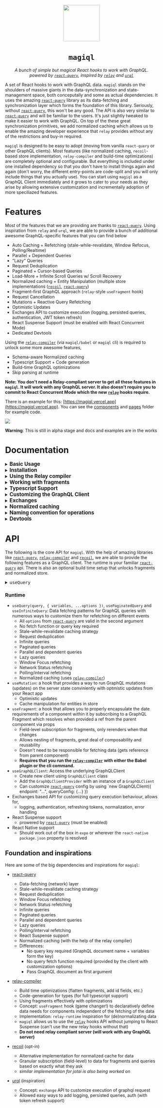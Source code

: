  
<p align="center">
  <img src="/public/hat2.png" width="120" /><h1  align="center"><code margin="0">magiql</code></h1><p align="center"><i>A bunch of simple but magical React hooks to work with GraphQL.<br>powered by <code><a href="https://github.com/tannerlinsley/react-query">react-query</a></code>, inspired by <code><a href="https://github.com/facebook/relay">relay</a></code> and <code><a href="https://github.com/FormidableLabs/urql">urql</a></code></i></p>
</p>

A set of React hooks to work with GraphQL data. `magiql` stands on the shoulders of massive giants in the data-synchronization and state-management space, both conceputally and some as actual dependencies. It uses the amazing [`react-query`](https://github.com/tannerlinsley/react-query) library as its data-fetching and synchronization layer which forms the foundation of this library. Seriously, without [`react-query`](https://github.com/tannerlinsley/react-query), this won't be any good. The API is also very similar to [`react-query`](https://github.com/tannerlinsley/react-query) and will be familiar to the users. It's just slightly tweaked to make it easier to work with GraphQL. On top of the these great synchronization primitives, we add normalized caching which allows us to enable the amazing developer experience that `relay` provides without any of the restrictions and buy-in required. 

`magiql` is designed to be easy to adopt (moving from vanilla `react-query` or other GraphQL clients). Most features (like normalized caching, `recoil`-based store implementation, `relay-compiler` and build-time optimizations) are completely optional and configurable. But everything is included under one installed dependency so that you don't have to install things again and again (don't worry, the different entry-points are code-split and you will only include things that you actually use). You can start using `magiql` as a GraphQL Client immediately and it grows to cater to your needs as they arise by allowing extensive customization and incrementally adoption of more speciliazed features.

# Features

Most of the features that we are providing are thanks to [`react-query`](https://github.com/tannerlinsley/react-query). Using inspiration from `relay` and `urql`, we are able to provide a bunch of additional awesome GraphQL-specific features that you can find below

* Auto Caching + Refetching (stale-while-revalidate, Window Refocus, Polling/Realtime)
* Parallel + Dependent Queries
* "Lazy" Queries
* Request Deduplication
* Paginated + Cursor-based Queries
* Load-More + Infinite Scroll Queries w/ Scroll Recovery
* Normalized caching + Entity Manipulation (multiple store implementations ([`recoil`](https://github.com/facebookexperimental/Recoil), [`react-query`](https://github.com/tannerlinsley/react-query))
* Fragment-first GraphQL approach (`relay`-style `useFragment` hook)
* Request Cancellation
* Mutations + Reactive Query Refetching
* Optimistic Updates
* Exchanges API to customize execution (logging, persisted queries, authentication, JWT token refresh)
* React Suspense Support (must be enabled with React Concurrent Mode)
* Dedicated Devtools

Using the [`relay-compiler`](https://github.com/facebook/relay) (via `magiql/babel` or `magiql` cli) is required to unlock some more awesome features,

* Schema-aware Normalized caching
* Typescript Support + Code generation
* Build-time GraphQL optimizations
* Skip parsing at runtime

**Note: You don't need a Relay-compliant server to get all these features in `magiql`. It will work with any GraphQL server. It also doesn't require you to commit to React Concurrent Mode which the new [`relay`](https://github.com/facebook/relay) hooks require.**

There is an example for this: [https://magiql.vercel.app](https://magiql.vercel.app). You can see the [components](/components) and [pages](/pages) folder for example code.

<img src='/public/example.gif' />

**Warning**: This is still in alpha stage and docs and examples are in the works

# Documentation

<details>
<summary><big><strong>Basic Usage</strong></big></summary>

```tsx
import {
  GraphQLClientProvider,
  GraphQLClient,
  useQuery,
  graphql,
} from "magiql";

const client = new GraphQLClient({
  endpoint: "https://swapi-graphql.netlify.app/.netlify/functions/index",
});

const People = () => {
  const { data, status, error } = useQuery(
    graphql`
      query PeopleQuery($limit: Int) {
        allPeople(first: $limit) {
          edges {
            node {
              id
              name
              homeworld {
                name
              }
            }
          }
        }
      }
    `,
    {
      variables: {
        limit: 10,
      },
    }
  );

  if (status === "loading") {
    return <div>Loading...</div>;
  }

  if (error) {
    return <div>{error.message}</div>;
  }

  return (
    <div>
      {data
        ? data.allPeople?.edges?.map((edge) => (
            <div key={edge.node.id}>
              <b>{edge.node.name}</b> ({edge.node.homeworld?.name})
            </div>
          ))
        : null}
    </div>
  );
};

const App = () => {
  return (
    <GraphQLClientProvider client={client}>
      <People />
    </GraphQLClientProvider>
  );
};
```

</details>

<details>
<summary><big><strong>Installation</strong></big></summary>
 
To install `magiql` with all its features to your project, run the following commands based on if you use `yarn` or `npm`. The single dependency includes multiple entry points to code-split features and not require user to install more dependencies.

```sh
yarn add magiql graphql

# or
npm install magiql graphql --save
```

</details>

<details>
<summary><big><strong>Using the Relay compiler</strong></big></summary>

_This is required to use fragments and normalized caching_

To use the [`relay-compiler`](https://github.com/facebook/relay), add `magiql/babel` to your Babel config as a plugin, eg. in `babel.config.js`. The `magiql` Babel plugin is just a wrapper around [`babel-plugin-relay`](https://github.com/facebook/relay) to include everything in one dependency. It also runs the [`relay-compiler`](https://github.com/facebook/relay) in watch mode by default.

```javascript
module.exports {
  presets: [ ... ],
  plugins: ["magiql/babel", ... ]
}
```

Or, you can run the compiler from cli using the `magiql` command (use `magiql --watch` for watch mode, recommended for development). This is also just a wrapper around the [`relay-compiler`](https://github.com/facebook/relay). You still need to add the Babel plugin, but can disable running the compiler with Babel, but setting `runWithBabel` to `false` in `magiql.config.js`.

#### `magiql.config.js`

If need to customize the Relay compiler away from the defaults (specified below), add a `magiql.config.js` file in the root directory. It is very similar to `relay.config.js`, but tailored a little for `magiql`.

```javascript
module.exports = {
  schema: "./schema.graphql",
  src: "./",
  artifactDirectory: "generated",
  extensions: ["ts", "tsx", "js", "jsx", "graphql"],
  quiet: false,
  watch: boolean,
  runWithBabel: true,
  language: "typescript",
  include: ["**"],
  exclude: [
      "**/node_modules/**",
      "**/__mocks__/**",
      `**/generated/**`,
    ];
 }

```

</details>

<details>
<summary><big><strong>Working with fragments</strong></big></summary>

With GraphQL, the biggest game changer when used with React are **fragments**. The `useFragment` hook introduced by [`relay`](https://github.com/facebook/relay) makes it delightful to declare the data needs of your components. These are some of the advantages:

- Date requirements completely localized and encapsulated in your component
- Declarative, modular and composable
- Fragments can include nest more fragments and fits naturally with the React component model
- Don't need to add everything to the top level query
- Easy to ensure type safety (using [`relay-compiler`](https://github.com/facebook/relay) generated files)
- Data available independent of how the data is fetched by some parent component
- Components only subscribe to the precise part of the data store that it cares about (down to the field level).

#### Usage (with fragments)

```tsx
// Person.tsx
import React from "react";
import { useFragment, graphql } from "magiql";
import { Person_person } from "generated/Person_person.graphql";

export function Person({ person }: { person: Person_person }) {
  const data = useFragment(
    graphql`
      fragment Person_person on Person {
        name
        homeworld {
          name
        }
      }
    `,
    person
  );

  return (
    <div>
      <b>{data.name}</b> ({data.homeworld?.name})
    </div>
  );
}
```

```tsx
// People.tsx
import React from "react";
import { useQuery, graphql } from "magiql";
import { PeopleQuery } from "generated/PeopleQuery.graphql";
import { Person } from "./Person";

export const People = () => {
  const { data, status, error } = useQuery<PeopleQuery>(
    graphql`
      query PeopleQuery($limit: Int) {
        allPeople(first: $limit) {
          edges {
            node {
              id
              ...Person_person
            }
          }
        }
      }
    `,
    {
      variables: {
        limit: 10,
      },
    }
  );

  return (
    <div>
      {data
        ? data.allPeople?.edges?.map((edge) => <Person person={edge.node} />)
        : null}
    </div>
  );
};
```

```tsx
import { GraphQLClientProvider, GraphQLClient } from "magiql";
import { createRecoilStore } from "magiql/recoil-store";
import { People } from "./People";

const client = new GraphQLClient({
  endpoint: "https://swapi-graphql.netlify.app/.netlify/functions/index",
  useStore: createRecoilStore(),
});

const App = () => {
  return (
    <GraphQLClientProvider client={client}>
      <People />
    </GraphQLClientProvider>
  );
};
```

These features and accompanying restrictions provide an excellent authoring experience that almost seems magical when it works.

</details>

<details>
<summary><big><strong>Typescript Support</strong></big></summary>
 
Using the Relay compiler, `magiql` can generate types for all your operations since it has access to your schema as well. These types are generated and updated by the compiler, so ensure that it's running in watch mode (either through Babel or the cli) when you are developing.
  
If the name of query is `HomeQuery`, then import type as such:

```typescript
import { HomeQuery } from "generated/HomeQuery.graphql";
import { useQuery } from "magiql";

const { data, error } = useQuery<HomeQuery>(graphql`
  query HomeQuery {
    currentHome {
      name
    }
  }
`);
```

- Types are imported from the folder specified as `artifactDirectory` in `magiql.config.js` (Default: `generated`).
- Typescript support is enabled by default. To disable it, set `language` to `javascript` in `magiql.config.js`.
- If not using the compiler, you can provide type parameters to each operation with the following sample signature

```tsx
type HomeQuery = {
  response: {
    currentHome: {
      name: string;
    };
  };
  variables: {};
};
```

</details>

<details>
<summary><big><strong>Customizing the GraphQL Client</strong></big></summary>

Coming soon

</details>

<details>
<summary><big><strong>Exchanges</strong></big></summary>

Coming soon

</details>

<details>
<summary><big><strong>Normalized caching</strong></big></summary>

To fully unlock fragments, including optimistic responses and cache manipulation of entities, we needed a normalized cache of our data. We call this cache, the **`store`** in `magiql`.

- Each entity is identified and stored once.
- Component that access entities subscribe to changes to that entity
- Implementation can be customized when creating a `GraphQLClient` via the `useStore` option, we provide three implementations of our own (using [`recoil`](https://github.com/facebookexperimental/Recoil) and [`react-query`](https://github.com/tannerlinsley/react-query)'s `QueryCache`)
- Provide your own `getDataID` to these stores to control how id's are determined and then let `magiql` handle the rest for managing access.

```typescript
import { GraphQLClient } from "magiql";
import { createRecoilStore } from "magiql/recoil-store";

const client = new GraphQLClient({
  endpoint: "...",
  useStore: createRecoilStore({
    // optional, by default it uses the `id` field if available otherwise falls back to an unnormalized id
    // this is the default function
    getDataID: (record, type) => (record.id ? `${type}:${record.id}` : null),
  }),
});
```

#### Store Implementations

- Recoil `createRecoilStore`
  - **Recommended** if already working with the compiler and the Babel plugin
  - Each field of an entity is stored as atom, entities and fragments are both selectors on the atoms
  - Components subscribe to fields on entities (very granular and precise)
  - Customize how to determine `id` for each entity
- React Query's `QueryCache` as store `createNormalizedQueryCacheStore`
  - Each entity is a query with the entity's id as the key
  - Components subscribe to entities (not field-level subscriptions)
  - Same API as `createRecoilStore`
- React Query's QueryCache (unnormalized) `createQueryCacheStore`
  - Client's QueryCache stores data attached to queries, and doesnt identify entities
  - Doesn't allow cache manipulation with entities
  - No options required since doesn't actually normally, but will still work with Fragments

</details>

<details>
<summary><big><strong>Naming convention for operations</strong></big></summary>
  
Relay allows us to use fragments in queries and mutations without importing them as modules. For this to work, the names must be globally unique. It is also good habit to name the fragments and queries based on the components and props that use them. Thus, relay enforces a few conventions when it comes to naming your operations. These conventions are quite helpful and make your lives easier:
  
 
* Queries must be named `query ${ModuleName}Query { ... }`, eg, a query in file `Home.tsx` can be named `HomeQuery` or `HomeRoomsQuery`
* Mutations must be named `mutation ${ModuleName}Mutation { ... }`, eg, a mutation in file `Home.tsx` can be named `HomeMutation` or `HomeDestroyMutation`
* Fragments must be named `fragment ${ModuleName}_${propName} on type { ... }`, eg, a fragment in file `HomeDetails.tsx` where the prop for the fragment ref is `home` can be named `HomeDetails_home`
  
</details>

<details>
<summary><big><strong>Devtools</strong></big></summary>
 
You can use the `magiql` Devtools which are inspired by `react-query-devtools` as follows:

```tsx
import React from "react";
import { GraphQLClient, GraphQLClientProvider } from "magiql";
import GraphQLDevtools from "magiql/devtools";

export default function App({ children }) {
  return (
    <GraphQLClientProvider client={client}>
      {children}
      <GraphQLDevtools defaultIsOpen defaultTab="store" />
    </GraphQLClientProvider>
  );
}
```

</details>

# API

The following is the core API for `magiql`. With the help of amazing libraries like [`react-query`](https://github.com/tannerlinsley/react-query), [`relay-compiler`](https://github.com/facebook/relay) and [`recoil`](https://github.com/facebookexperimental/Recoil), we are able to provide the following features as a GraphQL client. The runtime is your familiar [`react-query`](https://github.com/tannerlinsley/react-query) api. There is also an optional build time setup that unlocks fragments and normalized store.

<details>
<summary><big><code>useQuery</code></big></summary>
 
You can use the `magiql` Devtools which are inspired by `react-query-devtools` as follows:

```tsx
import React from "react";
import { GraphQLClient, GraphQLClientProvider } from "magiql";
import GraphQLDevtools from "magiql/devtools";

export default function App({ children }) {
  return (
    <GraphQLClientProvider client={client}>
      {children}
      <GraphQLDevtools defaultIsOpen defaultTab="store" />
    </GraphQLClientProvider>
  );
}
```

</details>

### Runtime

- `useQuery(query, { variables, ...options })`, `usePaginatedQuery` and `useInfiniteQuery`: Data fetching patterns for GraphQL queries with numerous ways to customize them for refetching on different events
  - All `options` from [`react-query`](https://github.com/tannerlinsley/react-query) are valid in the second argument
  - No fetch function or query key required
  - Stale-while-revalidate caching strategy
  - Request deduplication
  - Infinite queries
  - Paginated queries
  - Parallel and dependent queries
  - Lazy queries
  - Window Focus refetching
  - Network Status refetching
  - Polling/interval refetching
  - Normalized caching (uses [`relay-compiler`](https://github.com/facebook/relay))
- `useMutation`: a hook that provides a way to run GraphQL mutations (updates) on the server state conviniently with optmistic updates from your React app
  - Optimistic updates
  - Cache manipulation for entities in store
- `useFragment`: a hook that allows you to properly encapsulate the date requirements of a component within it by subscribing to a GraphQL Fragment which resolves when provided a ref from the parent component via props
  - Field-level subscription for fragments, only rerenders when that changes
  - Allows nesting of fragments, great deal of composability and reusability
  - Doesn't need to be responsible for fetching data (gets reference from parent component)
  - **Requires that you run the [`relay-compiler`](https://github.com/facebook/relay) with either the Babel plugin or the cli command.**
- `useGraphQLClient`: Access the underlying GraphQLClient
  - Create new client using `GraphQLClient` class
  - Add the `GraphQLClientProvider` with an instance of a `GraphQLClient`
  - Can customize [`react-query`](https://github.com/tannerlinsley/react-query) config by using `new GraphQLClient({ endpoint: "...", queryConfig: {...} })
- Exchanges based API for customizing query execution behaviour, allows for,
  - logging, authentication, refreshing tokens, normalization, error handling
- React Suspense support
  - prowered by [`react-query`](https://github.com/tannerlinsley/react-query) (must be enabled)
- React Native support
  - Should work out of the box in `expo` or wherever the `react-native` `package.json` property is resolved

## Foundation and inspirations

Here are some of the big dependencies and inspirations for `magiql`:

- [react-query](https://github.com/tannerlinsley/react-query)

  - Data-fetching (network) layer
  - Stale-while-revalidate caching strategy
  - Request deduplication
  - Window Focus refetching
  - Network Status refetching
  - Infinite queries
  - Paginated queries
  - Parallel and dependent queries
  - Lazy queries
  - Polling/interval refetching
  - React Suspense support
  - Normalized caching (with the help of the relay compiler)
  - Differences:
    - No query key required (GraphQL document name + variables form the key)
    - No query fetch function required (provided by the client with customization options)
    - Pass GraphQL document as first argument

- [relay-compiler](https://github.com/facebook/relay)
  - Build time optimizations (flatten fragments, add id fields, etc.)
  - Code-generation for types (for full typescript support)
  - Using fragments effectively with optimizations
  - Concept: `useFragment` hook (game changer!) to declaratively define data needs for components independent of the fetching of the data
  - Implementation: `relay-runtime` inspiration for (de)normalizating data
  - `magiql` allows us to use the [`relay`](https://github.com/facebook/relay) hooks API without jumping to React Suspense (can't use the new relay hooks without that)
  - **Do not need relay compliant server (will work with any GraphQL server)**
- [recoil](https://github.com/facebookexperimental/Recoil) (opt-in)
  - Alternative implementation for normalized cache for data
  - Granular subscription (field-level) to data for fragments and queries based on exactly what they ask
  - _similar implementation for jotai is also being worked on_
- [urql](https://github.com/FormidableLabs/urql) (inspiration)
  - Concept: `exchange` API to customize execution of graphql request
  - Allowed easy ways to add logging, persisted queries, auth (with token refresh support)
